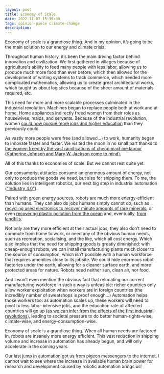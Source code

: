 ```yaml
---
layout: post
title: Economy of Scale
date: 2022-11-07 15:39:00
tags: opinion-piece climate-change
description:
---
```


Economy of scale is a grandiose thing. And in my opinion, it’s going to be the main solution 
to our energy and climate crisis.

Throughout human history, it’s been the main driving factor behind innovation and civilization. 
We first gathered in villages because of agriculture's ability to feed many people with less labor, 
allowing us to produce much more food than ever before, which then allowed for the development of 
writing systems to track commerce, which needed more complicated mathematics, allowing us to create 
great architectural works, which taught us about logistics because of the sheer amount of materials 
required, etc.

This need for more and more scalable processes culminated in the industrial revolution. 
Machines began to replace people both at work and at home. Home appliances indirectly freed women 
from their roles as housewives, maids, and servants. Because of the industrial revolution, women [could now 
pursue more jobs and higher education](https://www.uml.edu/tsongas/barilla-taylor/women-industrial-revolution.aspx) 
than they previously could.

As vastly more people were free (and allowed…) to work, humanity began to innovate faster and faster. 
We visited the moon in no small part thanks to [the women freed by the vast ramifications of 
cheap machine labour (Katherine Johnson and Mary W. Jackson come to mind)](https://www.nytimes.com/2019/07/23/science/moon-landing-women-apollo-11.html).

All of this thanks to economies of scale. But we cannot rest quite yet.

Our consumerist attitudes consume an enormous amount of energy, not only to produce the goods we need, 
but also for shipping them. To me, the solution lies in intelligent robotics, 
our next big step in industrial automation ([“Industry 4.0”](https://www.forbes.com/sites/bernardmarr/2018/09/02/what-is-industry-4-0-heres-a-super-easy-explanation-for-anyone/?sh=1b234ffc9788)).

Paired with green energy sources, robots are much more energy-efficient than humans. 
They can also do jobs humans simply cannot do, such as [recycling used electronics to 
recover minute amounts of rare minerals](https://www.reuters.com/article/usa-minerals-recycling-idUSL1N298151), or even [recovering plastic pollution from the 
ocean](https://www.good.is/automated-boats-clean-our-oceans) and, eventually, [from landfills](https://www.forbes.com/sites/kenrickcai/2020/11/12/rise-of-the-recycling-robots/?sh=44b5169365f9).

Not only are they more efficient at their actual jobs, they also don’t need to commute 
from home to work, or need any of the obvious human needs, such as recreation, 
socialising, and the like, which all cost energy. Which also implies that the need for shipping goods 
is greatly diminished: with cheap-enough robots, we can install manufacturing plants much closer to 
the source of consumption, which isn’t possible with a human workforce that requires amenities close to 
its jobsite. We could hide enormous robot factories under the earth, allowing for a cleaner surface earth, and
more protected areas for nature. Robots need neither sun, clean air, nor food.

And I won’t even mention the obvious fact that relocating our current manufacturing 
workforce in such a way is unfeasible: richer countries only allow worker exploitation 
when workers are in foreign countries (the incredibly number of sweatshops is proof enough...)
Automation helps those workers too: as automation scales up, these workers will need to pivot to 
less labor-intensive jobs,
and the education rate of affected countries will go up ([as we can infer from the effects of the 
first industrial revolutions](https://www.aeaweb.org/articles?id=10.1257/mac.3.3.92)), 
leading to societal pressure to do better human-rights-wise,
climate-wise, and energy-consumption-wise.

Economy of scale is a grandiose thing. When all human needs are factored in, 
robots are insanely more energy efficient. This vast reduction in shipping volume and increase 
in automation has already begun, and will only accelerate in the coming years.

Our last jump in automation got us from pigeon messengers to the internet. 
I cannot wait to see where the increase in available human brain power for research and development 
caused by robotic 
automation brings us!
